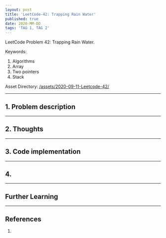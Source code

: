```yaml
---
layout: post
title: 'LeetCode-42: Trapping Rain Water'
published: true
date: 2020-MM-DD
tags: 'TAG 1, TAG 2'
---
```


LeetCode Problem 42: Trapping Rain Water.

Keywords:

1. Algorithms
2. Array
3. Two pointers
4. Stack

Asset Directory: [/assets/2020-09-11-Leetcode-42/]()

<!--more-->

---

## 1. Problem description

---

## 2. Thoughts


---

## 3. Code implementation


---

## 4. 

---

## Further Learning

---

## References

1.

